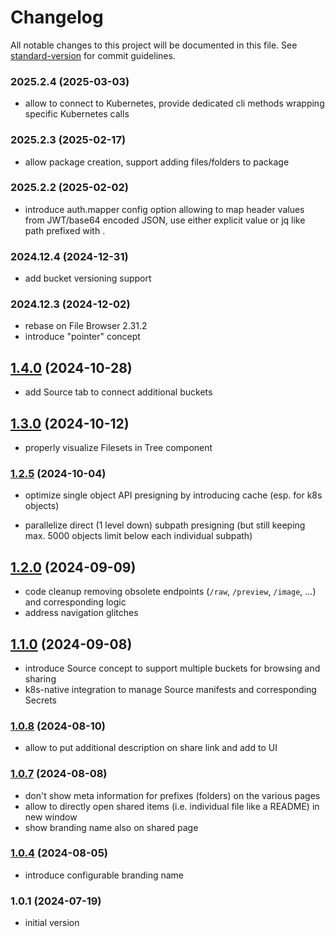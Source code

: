 # Changelog

All notable changes to this project will be documented in this file. See [standard-version](https://github.com/conventional-changelog/standard-version) for commit guidelines.

### 2025.2.4 (2025-03-03)

- allow to connect to Kubernetes, provide dedicated cli methods wrapping specific Kubernetes calls

### 2025.2.3 (2025-02-17)

- allow package creation, support adding files/folders to package

### 2025.2.2 (2025-02-02)

- introduce auth.mapper config option allowing to map header values from JWT/base64 encoded JSON, use either explicit value or jq like path prefixed with .

### 2024.12.4 (2024-12-31)

- add bucket versioning support

### 2024.12.3 (2024-12-02)

- rebase on File Browser 2.31.2
- introduce "pointer" concept

## [1.4.0](https://github.com/versioneer-tech/package-r/compare/v1.3.0...v1.4.0) (2024-10-28)

- add Source tab to connect additional buckets

## [1.3.0](https://github.com/versioneer-tech/package-r/compare/v1.2.5...v1.3.0) (2024-10-12)

- properly visualize Filesets in Tree component

### [1.2.5](https://github.com/versioneer-tech/package-r/compare/v1.2.0...v1.2.5) (2024-10-04)

- optimize single object API presigning by introducing cache (esp. for k8s objects)

- parallelize direct (1 level down) subpath presigning (but still keeping max. 5000 objects limit below each individual subpath)

## [1.2.0](https://github.com/versioneer-tech/package-r/compare/v1.1.0...v1.2.0) (2024-09-09)

-  code cleanup removing obsolete endpoints (`/raw`, `/preview`, `/image`, ...) and corresponding logic
-  address navigation glitches

## [1.1.0](https://github.com/versioneer-tech/package-r/compare/v1.0.8...v1.1.0) (2024-09-08)

- introduce Source concept to support multiple buckets for browsing and sharing
- k8s-native integration to manage Source manifests and corresponding Secrets

### [1.0.8](https://github.com/versioneer-tech/package-r/compare/v1.0.7...v1.0.8) (2024-08-10)

- allow to put additional description on share link and add to UI

### [1.0.7](https://github.com/versioneer-tech/package-r/compare/v1.0.4...v1.0.7) (2024-08-08)

- don't show meta information for prefixes (folders) on the various pages
- allow to directly open shared items (i.e. individual file like a README) in new window
- show branding name also on shared page

### [1.0.4](https://github.com/versioneer-tech/package-r/compare/v1.0.1...v1.0.4) (2024-08-05)

- introduce configurable branding name

### 1.0.1 (2024-07-19)

- initial version